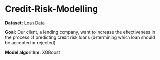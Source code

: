 # Credit-Risk-Modelling

**Dataset:** [Loan Data](https://www.kaggle.com/datasets/devanshi23/loan-data-2007-2014)

**Goal:** Our client, a lending company, want to increase the effectiveness in the process of predicting credit risk loans (determining which loan should be accepted or rejected)

**Model algorithm:** XGBoost
